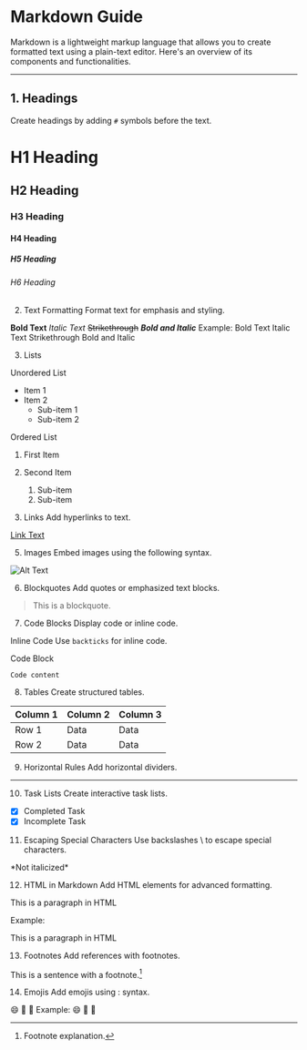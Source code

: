 # Markdown Guide

Markdown is a lightweight markup language that allows you to create formatted text using a plain-text editor. 
Here's an overview of its components and functionalities.

---

## 1. Headings
Create headings by adding `#` symbols before the text.

# H1 Heading
## H2 Heading
### H3 Heading
#### H4 Heading
##### H5 Heading
###### H6 Heading

2. Text Formatting
Format text for emphasis and styling.

**Bold Text**
*Italic Text*
~~Strikethrough~~
**_Bold and Italic_**
Example:
Bold Text
Italic Text
Strikethrough
Bold and Italic

3. Lists

Unordered List
- Item 1
- Item 2
  - Sub-item 1
  - Sub-item 2

Ordered List
1. First Item
2. Second Item
   1. Sub-item
   2. Sub-item

4. Links
Add hyperlinks to text.

[Link Text](https://example.com)

5. Images
Embed images using the following syntax.

![Alt Text](image-url)

6. Blockquotes
Add quotes or emphasized text blocks.

> This is a blockquote.

7. Code Blocks
Display code or inline code.

Inline Code
Use `backticks` for inline code.

Code Block
```language
Code content
```

8. Tables
Create structured tables.

| Column 1 | Column 2 | Column 3 |
|----------|----------|----------|
| Row 1    | Data     | Data     |
| Row 2    | Data     | Data     |

9. Horizontal Rules
Add horizontal dividers.

---
10. Task Lists
Create interactive task lists.

- [x] Completed Task
- [x] Incomplete Task

11. Escaping Special Characters
Use backslashes \ to escape special characters.

\*Not italicized\*

12. HTML in Markdown
Add HTML elements for advanced formatting.

<p>This is a paragraph in HTML</p>
Example:
<p>This is a paragraph in HTML</p>

13. Footnotes
Add references with footnotes.

This is a sentence with a footnote.[^1]

[^1]: Footnote explanation.

14. Emojis
Add emojis using : syntax.

:smile: :rocket: :tada:
Example:
😄 🚀 🎉

